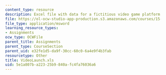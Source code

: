 ```yaml
---
content_type: resource
description: Excel file with data for a fictitious video game platform project
file: https://ol-ocw-studio-app-production.s3.amazonaws.com/courses/15-760a-operations-management-spring-2002/5e1a807ba22325b9840afc4fa76036a6_VideoLaunch.xls
file_type: application/msword
learning_resource_types:
- Assignments
ocw_type: OCWFile
parent_title: Assignments
parent_type: CourseSection
parent_uid: e32fe1d5-da9f-30cc-60c0-6a4e9f4b3fab
resourcetype: Other
title: VideoLaunch.xls
uid: 5e1a807b-a223-25b9-840a-fc4fa76036a6
---
```

